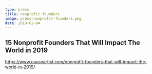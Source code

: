 ```yaml
---
type: press
title: nonprofit-founders
image: press-nonprofit-founders.png
date: 2019-02-04
---
```


## 15 Nonprofit Founders That Will Impact The World in 2019

<https://www.causeartist.com/nonprofit-founders-that-will-impact-the-world-in-2019/>
